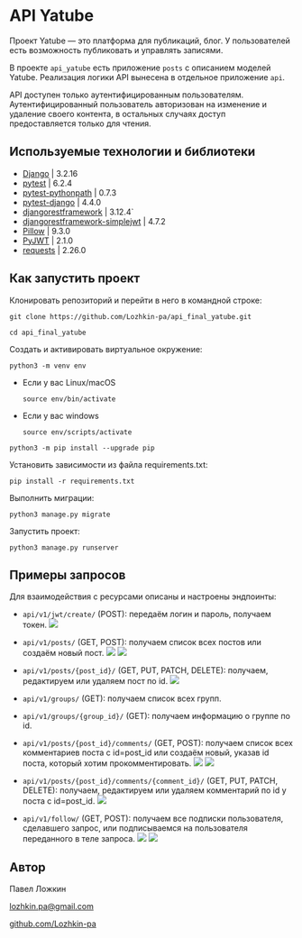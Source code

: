 # API Yatube

Проект Yatube — это платформа для публикаций, блог. 
У пользователей есть возможность публиковать и управлять записями. 

В проекте `api_yatube` есть приложение `posts` с описанием моделей Yatube.
Реализация логики API вынесена в отдельное приложение `api`.

API доступен только аутентифицированным пользователям.
Аутентифицированный пользователь авторизован на изменение и удаление своего контента,
в остальных случаях доступ предоставляется только для чтения.


## Используемые технологии и библиотеки

* [Django](https://docs.djangoproject.com/en/4.2/) | 3.2.16
* [pytest](https://docs.pytest.org/en/7.1.x/contents.html) | 6.2.4
* [pytest-pythonpath](https://pypi.org/project/pytest-pythonpath/) | 0.7.3
* [pytest-django](https://pypi.org/project/pytest-django/) | 4.4.0
* [djangorestframework](https://www.django-rest-framework.org/) | 3.12.4`
* [djangorestframework-simplejwt](https://django-rest-framework-simplejwt.readthedocs.io/en/latest/) | 4.7.2
* [Pillow](https://pillow.readthedocs.io/en/stable/) | 9.3.0
* [PyJWT](https://pyjwt.readthedocs.io/en/stable/) | 2.1.0
* [requests](https://requests.readthedocs.io/en/latest/) | 2.26.0


## Как запустить проект

Клонировать репозиторий и перейти в него в командной строке:

```
git clone https://github.com/Lozhkin-pa/api_final_yatube.git
```

```
cd api_final_yatube
```

Cоздать и активировать виртуальное окружение:

```
python3 -m venv env
```

* Если у вас Linux/macOS

    ```
    source env/bin/activate
    ```

* Если у вас windows

    ```
    source env/scripts/activate
    ```

```
python3 -m pip install --upgrade pip
```

Установить зависимости из файла requirements.txt:

```
pip install -r requirements.txt
```

Выполнить миграции:

```
python3 manage.py migrate
```

Запустить проект:

```
python3 manage.py runserver
```


## Примеры запросов

Для взаимодействия с ресурсами описаны и настроены эндпоинты:

* `api/v1/jwt/create/` (POST): передаём логин и пароль, получаем токен.
![](img/post-jwt-create.jpg)

* `api/v1/posts/` (GET, POST): получаем список всех постов или создаём новый пост.
![](img/get-posts.jpg)
![](img/post-posts.jpg)

* `api/v1/posts/{post_id}/` (GET, PUT, PATCH, DELETE): получаем, редактируем или удаляем пост по id.
![](img/get-posts-id.jpg)

* `api/v1/groups/` (GET): получаем список всех групп.

* `api/v1/groups/{group_id}/` (GET): получаем информацию о группе по id.

* `api/v1/posts/{post_id}/comments/` (GET, POST): получаем список всех комментариев поста с id=post_id или создаём новый, указав id поста, который хотим прокомментировать.
![](img/get-comments.jpg)
![](img/post-comments.jpg)

* `api/v1/posts/{post_id}/comments/{comment_id}/` (GET, PUT, PATCH, DELETE): получаем, редактируем или удаляем комментарий по id у поста с id=post_id.
![](img/get-posts-id.jpg)

* `api/v1/follow/` (GET, POST): получаем все подписки пользователя, сделавшего запрос, или подписываемся на пользователя переданного в теле запроса.
![](img/get-follow.jpg)
![](img/post-follow.jpg)


## Автор

Павел Ложкин

[lozhkin.pa@gmail.com](mailto:lozhkin.pa@gmail.com)

[github.com/Lozhkin-pa](https://github.com/Lozhkin-pa)